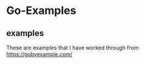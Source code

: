 # Go-Examples

## examples
These are examples that I have worked through from https://gobyexample.com/
